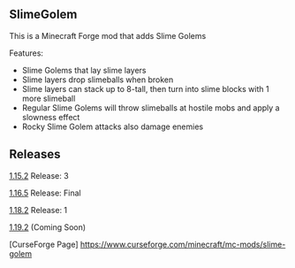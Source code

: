 ## SlimeGolem
This is a Minecraft Forge mod that adds Slime Golems

Features:
- Slime Golems that lay slime layers
- Slime layers drop slimeballs when broken
- Slime layers can stack up to 8-tall, then turn into slime blocks with 1 more slimeball
- Regular Slime Golems will throw slimeballs at hostile mobs and apply a slowness effect
- Rocky Slime Golem attacks also damage enemies

## Releases
[1.15.2](https://github.com/Kinomora/SlimeGolem/releases/tag/1.15.2_03) Release: 3

[1.16.5](https://github.com/Kinomora/SlimeGolem/releases/tag/1.16.5_FINAL) Release: Final

[1.18.2](https://github.com/Kinomora/SlimeGolem/releases/tag/1.18.2_01) Release: 1

[1.19.2]() (Coming Soon)

[CurseForge Page] https://www.curseforge.com/minecraft/mc-mods/slime-golem
